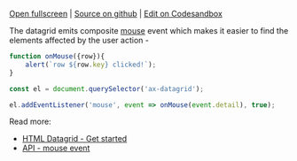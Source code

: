 
[Open fullscreen](/events/) | [Source on github](https://github.com/activewidgets/html/tree/master/examples/events) | [Edit on Codesandbox](https://codesandbox.io/s/github/activewidgets/html/tree/master/examples/events)

The datagrid emits composite [mouse](https://activewidgets.com/api/datagrid/mouse-event/) event 
which makes it easier to find the elements affected by the user action -

```js
function onMouse({row}){
    alert(`row ${row.key} clicked!`);
}

const el = document.querySelector('ax-datagrid');

el.addEventListener('mouse', event => onMouse(event.detail), true);
```

Read more:

- [HTML Datagrid - Get started](https://activewidgets.com/guide/env/html/#user-events)
- [API - mouse event](https://activewidgets.com/api/datagrid/mouse-event/)